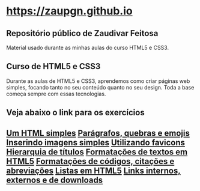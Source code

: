 <h1><a href="https://zaupgn.github.io/html-css/">https://zaupgn.github.io</a>
<h2>Repositório público de Zaudivar Feitosa</h2>
<p>Material usado durante as minhas aulas do curso HTML5 e CSS3.</p>
<h2>Curso de HTML5 e CSS3</h2>
<p>Durante as aulas de HTML5 e CSS3, aprendemos como criar páginas web simples, focando tanto no seu conteúdo quanto no seu design. Toda a base começa sempre com essas tecnologias.</p>
<h2>Veja abaixo o link para os exercícios<h2>
<a href="https://zaupgn.github.io/html-css/exercicios/ex001">Um HTML simples</a>
<a href="https://zaupgn.github.io/html-css/exercicios/ex002">Parágrafos, quebras e emojis</a>
<a href="https://zaupgn.github.io/html-css/exercicios/ex003">Inserindo imagens simples</a>
<a href="https://zaupgn.github.io/html-css/exercicios/ex004">Utilizando favicons</a>
<a href="https://zaupgn.github.io/html-css/exercicios/ex005">Hierarquia de títulos</a>
<a href="https://zaupgn.github.io/html-css/exercicios/ex006">Formatações de textos em HTML5</a>
<a href="https://zaupgn.github.io/html-css/exercicios/ex007">Formatações de códigos, citações e abreviações</a>
<a href="https://zaupgn.github.io/html-css/exercicios/ex008">Listas em HTML5</a>
<a href="https://zaupgn.github.io/html-css/exercicios/ex009">Links internos, externos e de downloads</a>
   
